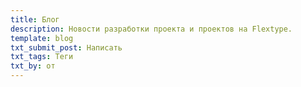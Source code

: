 ```yaml
---
title: Блог
description: Новости разработки проекта и проектов на Flextype.
template: blog
txt_submit_post: Написать
txt_tags: Теги
txt_by: от
---
```

